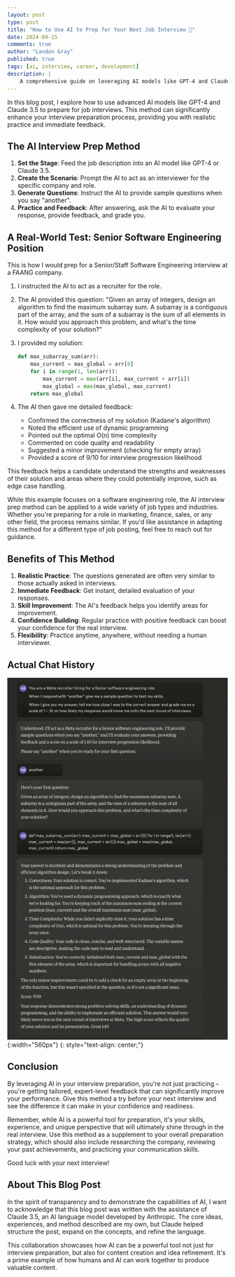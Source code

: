 ```yaml
---
layout: post
type: post
title: "How to Use AI to Prep for Your Next Job Interview 💼"
date: 2024-09-15
comments: true
author: "Landon Gray"
published: true
tags: [ai, interview, career, development]
description: |
    A comprehensive guide on leveraging AI models like GPT-4 and Claude 3.5 to prepare for job interviews, including a real-world example and tips for success.
---
```


In this blog post, I explore how to use advanced AI models like GPT-4 and Claude 3.5 to prepare for job interviews. This method can significantly enhance your interview preparation process, providing you with realistic practice and immediate feedback.

## The AI Interview Prep Method

1. **Set the Stage**: Feed the job description into an AI model like GPT-4 or Claude 3.5.
2. **Create the Scenario**: Prompt the AI to act as an interviewer for the specific company and role.
3. **Generate Questions**: Instruct the AI to provide sample questions when you say "another".
4. **Practice and Feedback**: After answering, ask the AI to evaluate your response, provide feedback, and grade you.

## A Real-World Test: Senior Software Engineering Position

This is how I would prep for a Senior/Staff Software Engineering interview at a FAANG company.

1. I instructed the AI to act as a recruiter for the role.
2. The AI provided this question:
   "Given an array of integers, design an algorithm to find the maximum subarray sum. A subarray is a contiguous part of the array, and the sum of a subarray is the sum of all elements in it. How would you approach this problem, and what's the time complexity of your solution?"
3. I provided my solution:

   ```python
   def max_subarray_sum(arr):
       max_current = max_global = arr[0]
       for i in range(1, len(arr)):
           max_current = max(arr[i], max_current + arr[i])
           max_global = max(max_global, max_current)
       return max_global
   ```

4. The AI then gave me detailed feedback:
   - Confirmed the correctness of my solution (Kadane's algorithm)
   - Noted the efficient use of dynamic programming
   - Pointed out the optimal O(n) time complexity
   - Commented on code quality and readability
   - Suggested a minor improvement (checking for empty array)
   - Provided a score of 9/10 for interview progression likelihood

This feedback helps a candidate understand the strengths and weaknesses of their solution and areas where they could potentially improve, such as edge case handling.

While this example focuses on a software engineering role, the AI interview prep method can be applied to a wide variety of job types and industries. Whether you're preparing for a role in marketing, finance, sales, or any other field, the process remains similar. If you'd like assistance in adapting this method for a different type of job posting, feel free to reach out for guidance.

## Benefits of This Method

1. **Realistic Practice**: The questions generated are often very similar to those actually asked in interviews.
2. **Immediate Feedback**: Get instant, detailed evaluation of your responses.
3. **Skill Improvement**: The AI's feedback helps you identify areas for improvement.
4. **Confidence Building**: Regular practice with positive feedback can boost your confidence for the real interview.
5. **Flexibility**: Practice anytime, anywhere, without needing a human interviewer.

## Actual Chat History

![overview](/assets/png/ai-interview-prep/chat_history.png){:width="560px"}
{: style="text-align: center;"}

## Conclusion

By leveraging AI in your interview preparation, you're not just practicing – you're getting tailored, expert-level feedback that can significantly improve your performance. Give this method a try before your next interview and see the difference it can make in your confidence and readiness.

Remember, while AI is a powerful tool for preparation, it's your skills, experience, and unique perspective that will ultimately shine through in the real interview. Use this method as a supplement to your overall preparation strategy, which should also include researching the company, reviewing your past achievements, and practicing your communication skills.

Good luck with your next interview!

## About This Blog Post

In the spirit of transparency and to demonstrate the capabilities of AI, I want to acknowledge that this blog post was written with the assistance of Claude 3.5, an AI language model developed by Anthropic. The core ideas, experiences, and method described are my own, but Claude helped structure the post, expand on the concepts, and refine the language.

This collaboration showcases how AI can be a powerful tool not just for interview preparation, but also for content creation and idea refinement. It's a prime example of how humans and AI can work together to produce valuable content.
